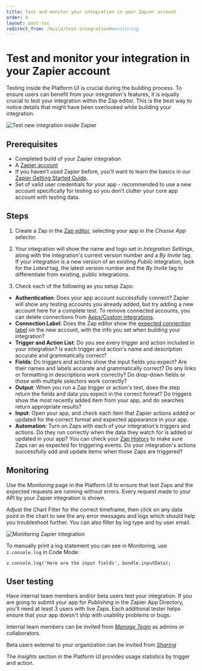 ```yaml
---
title: Test and monitor your integration in your Zapier account
order: 4
layout: post-toc
redirect_from: /build/test-integration#monitoring
---
```


# Test and monitor your integration in your Zapier account

Testing inside the Platform UI is crucial during the building process. To ensure users can benefit from your integration's features, it is equally crucial to test your integration within the Zap editor. This is the best way to notice details that might have been overlooked while building your integration. 

![Test new integration inside Zapier](https://cdn.zappy.app/4f69910e7b7d5fb9325d0e36579bca5a.png)

## Prerequisites

- Completed build of your Zapier integration
- A [Zapier account](https://zapier.com/sign-up)
- If you haven’t used Zapier before, you'll want to learn the basics in our [Zapier Getting Started Guide](https://zapier.com/learn/zapier-quick-start-guide/).
- Set of valid user credentials for your app - recommended to use a new account specifically for testing so you don't clutter your core app account with testing data. 

## Steps

1. Create a Zap in the [Zap editor](https://zapier.com/app/editor/), selecting your app in the _Choose App_ selector. 

2. Your integration will show the name and logo set in _Integration Settings_, along with the integration's current version number and a _By Invite_ tag. If your integration is a new version of an existing _Public_ integration, look for the _Latest_ tag, the latest version number and the _By Invite_ tag to differentiate from existing, public integrations.

3. Check each of the following as you setup Zaps:
- **Authentication**: Does your app account successfully connect? Zapier will show any testing accounts you already added, but try adding a new account here for a complete test. To remove connected accounts, you can delete connections from [Apps/Custom integrations](https://cdn.zappy.app/c97ff65c5857c3ebfeb302ffa8454867.png). 
- **Connection Label**: Does the Zap editor show the [expected connection label](https://cdn.zappy.app/693c0b1c08dabf06ea515995eab636aa.png) on the new account, with the info you set when building your integration?
- **Trigger and Action List**: Do you see every trigger and action included in your integration? Is each trigger and action's name and description accurate and grammatically correct?
- **Fields**: Do triggers and actions show the input fields you expect? Are their names and labels accurate and grammatically correct? Do any links or formatting in descriptions work correctly? Do drop-down fields or those with multiple selectors work correctly?
- **Output**: When you run a Zap trigger or action's test, does the step return the fields and data you expect in the correct format? Do triggers show the most recently added item from your app, and do searches return appropriate results?
- **Input**: Open your app, and check each item that Zapier actions added or updated for the correct format and expected appearance in your app. 
- **Automation**: Turn on Zaps with each of your integration's triggers and actions. Do they run correctly when the data they watch for is added or updated in your app? You can check your [Zap History](https://zapier.com/app/history) to make sure Zaps ran as expected for triggering events. Do your integration's actions successfully add and update items when those Zaps are triggered? 

## Monitoring

Use the _Monitoring_ page in the Platform UI to ensure that test Zaps and the expected requests are running without errors. Every request made to your API by your Zapier integration is shown. 

Adjust the Chart Filter for the correct timeframe, then click on any data point in the chart to see the any error messages and logs which should help you troubleshoot further. You can also filter by log type and by user email. 

![Monitoring Zapier integration](https://cdn.zappy.app/8e7113b876e9dd37b71722fee763cf3e.png)

To manually print a log statement you can see in Monitoring, use `z.console.log` in Code Mode:

`z.console.log('Here are the input fields', bundle.inputData);`

## User testing

Have internal team members and/or beta users test your integration. If you are going to submit your app for _Publishing_ in the Zapier App Directory, you'll need at least 3 users with live Zaps. Each additional tester helps ensure that your app doesn't ship with usability problems or bugs.

Internal team members can be invited from _[Manage Team](https://platform.zapier.com/manage/invite-team-member)_ as admins or collaborators. 

Beta users external to your organization can be invited from _[Sharing](https://platform.zapier.com/manage/share-integration)_

The _Insights_ section in the Platform UI provides usage statistics by trigger and action. 